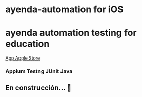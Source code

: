 # ayenda-automation for iOS

# ayenda automation testing for education

[App Apple Store](https://apps.apple.com/co/app/ayenda-hoteles-econ%C3%B3micos/id1492945311)

### Appium Testng JUnit Java

## En construcción...  🔨
